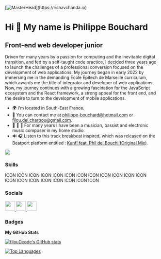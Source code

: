 [![MasterHead](https://1.bp.blogspot.com/-7A4WynwLsM...)](https://rishavchanda.io)

Hi 👋 My name is Philippe Bouchard
==================================

Front-end web developer junior
------------------------------

Driven for many years by a passion for computing and the inevitable digital transition, and fed by a self-taught code practice, I decided three years ago to launch the challenges of a professional conversion focused on the development of web applications. My journey began in early 2022 by immersing me in the demanding Ecole Epitech de Marseille curriculum, which awards me the title of integrator and developer of web applications. Now, my journey continues with a growing fascination for the JavaScript ecosystem and the React framework, a strong appeal for the front end, and the desire to turn to the development of mobile applications.

* 🌍 I'm located in South-East France.
* 📮 You can contact me at [philippe-bouchard@hotmail.com](mailto:philippe-bouchard@hotmail.com) or [filou.del.charbou@gmail.com](mailto:filou.del.charbou@gmail.com).
* 🎼 🎸 🎹 For many years I have been a musician, bassist and electronic music composer in my home studio.
* 🔊 🎧 Listen to this track breakbeat inspired, which was released on the Beatport platform entitled : [Kunf! feat. Phil del Bouchi (Original Mix)](https://www.beatport.com/track/kunf-feat-phil-del-bouchi/8652213).

<a href="https://www.github.com/filouDcode" target="_blank" rel="noreferrer"><img
src="https://img.shields.io/github/followers/filouDcode?logo=github&style=for-the-badge&color=0891b2&labelColor=1c1917" /></a>

### Skills


<p align="left">
ICON ICON ICON ICON ICON ICON ICON ICON ICON ICON ICON ICON ICON ICON ICON ICON ICON ICON ICON ICON
</p>


### Socials

<p align="left"> <a href="https://discord.com/users/filouDcode" target="_blank" rel="noreferrer"> <picture> <source media="(prefers-color-scheme: dark)" srcset="undefined" /> <source media="(prefers-color-scheme: light)" srcset="https://raw.githubusercontent.com/danielcranney/readme-generator/main/public/icons/socials/discord.svg" /> <img src="https://raw.githubusercontent.com/danielcranney/readme-generator/main/public/icons/socials/discord.svg" width="32" height="32" /> </picture> </a> <a href="https://www.github.com/filouDcode" target="_blank" rel="noreferrer"> <picture> <source media="(prefers-color-scheme: dark)" srcset="https://raw.githubusercontent.com/danielcranney/readme-generator/main/public/icons/socials/github-dark.svg" /> <source media="(prefers-color-scheme: light)" srcset="https://raw.githubusercontent.com/danielcranney/readme-generator/main/public/icons/socials/github.svg" /> <img src="https://raw.githubusercontent.com/danielcranney/readme-generator/main/public/icons/socials/github.svg" width="32" height="32" /> </picture> </a> <a href="https://www.linkedin.com/in/p-bouchard/" target="_blank" rel="noreferrer"> <picture> <source media="(prefers-color-scheme: dark)" srcset="undefined" /> <source media="(prefers-color-scheme: light)" srcset="https://raw.githubusercontent.com/danielcranney/readme-generator/main/public/icons/socials/linkedin.svg" /> <img src="https://raw.githubusercontent.com/danielcranney/readme-generator/main/public/icons/socials/linkedin.svg" width="32" height="32" /> </picture> </a></p>

### Badges

<b>My GitHub Stats</b>

<a href="http://www.github.com/filouDcode"><img src="https://github-readme-stats.vercel.app/api?username=filouDcode&show_icons=true&hide=&count_private=true&title_color=0891b2&text_color=ffffff&icon_color=0891b2&bg_color=1c1917&hide_border=true&show_icons=true" alt="filouDcode's GitHub stats" /></a>

<a href="https://github.com/filouDcode" align="left"><img src="https://github-readme-stats.vercel.app/api/top-langs/?username=filouDcode&langs_count=10&title_color=0891b2&text_color=ffffff&icon_color=0891b2&bg_color=1c1917&hide_border=true&locale=en&custom_title=Top%20%Languages" alt="Top Languages" /></a>
